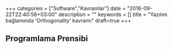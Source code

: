 +++
categories = ["Software","Kavramlar"]
date = "2016-09-22T22:40:56+03:00"
description = ""
keywords = []
title = "Yazılım bağlamında 'Orthogonality' kavramı"
draft=true
+++

## Programlama Prensibi
